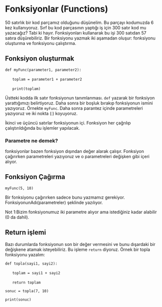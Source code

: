 # Fonksiyonlar (Functions)
50 satırlık bir kod parçamız olduğunu düşünelim. Bu parçayı kodumuzda 6 kez kullanıyoruz. Sırf bu kod parçasının yaptığı iş için 300 satır kod mu yazacağız? Tabi ki hayır. Fonksiyonları kullanarak bu işi 300 satıdan 57 satıra düşürebiliriz. Bir fonksiyonu yazmak iki aşamadan oluşur: fonksiyonu oluşturma ve fonksiyonu çalıştırma.

## Fonksiyon oluşturmak
`def myFunc(parameter1, parameter2):`

&nbsp;&nbsp;&nbsp;&nbsp;&nbsp;&nbsp;`toplam = parameter1 + parameter2`

&nbsp;&nbsp;&nbsp;&nbsp;&nbsp;&nbsp;`print(toplam)`

Üstteki kodda ilk satır fonksiyonun tanımlanması. `def` yazarak bir fonksiyon yarattığımızı belirtiyoruz. Daha sonra bir boşluk bırakıp fonksiyonun ismini yazıyoruz. Örnekte `myFunc`. Daha sonra parantez içinde parametreleri yazıyoruz ve iki nokta (:) koyuyoruz.

İkinci ve üçüncü satırlar fonksiyonun içi. Fonksiyon her çağrılıp çalıştırıldığında bu işlemler yapılacak.

### Parametre ne demek?
fonksiyonlar bazen fonksiyon dışından değer alarak çalışır. Fonksiyon çağırırken parametreleri yazıyoruz ve o parametreleri değişken gibi içeri alıyor.

## Fonksiyon Çağırma
`myFunc(5, 10)`

Bir fonksiyonu çağırırken sadece bunu yazmamız gerekiyor. FonksiyonunAdı(parametreler) şeklinde yazılıyor. 

Not 1:Bizim fonksiyonumuz iki parametre alıyor ama istediğiniz kadar alabilir (0 da dahil).

## Return işlemi
Bazı durumlarda fonksiyonun son bir değer vermesini ve bunu dışardaki bir değişkene atamak isteyebiliriz. Bu işleme `return` diyoruz. Örnek bir topla fonksiyonu yazalım:

`def topla(sayi1, sayi2):`

&nbsp;&nbsp;&nbsp;&nbsp;&nbsp;&nbsp;`toplam = sayi1 + sayi2`

&nbsp;&nbsp;&nbsp;&nbsp;&nbsp;&nbsp;`return toplam`

`sonuc = topla(7, 10)`

`print(sonuc)`
